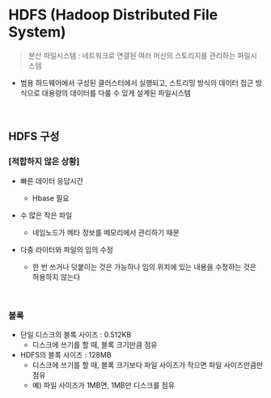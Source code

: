 # HDFS (Hadoop Distributed File System)
> 분산 파일시스템 : 네트워크로 연결된 여러 머신의 스토리지를 관리하는 파일시스템
* 범용 하드웨어에서 구성된 클러스터에서 실행되고, 스트리밍 방식의 데이터 접근 방식으로 대용량의 데이터를 다룰 수 있게 설계된 파일시스템

<br>

## HDFS 구성
#### 

### [적합하지 않은 상황] 

* 빠른 데이터 응답시간
  * Hbase 필요

* 수 많은 작은 파일
  * 네임노드가 메타 정보를 메모리에서 관리하기 때문

* 다중 라이터와 파일의 임의 수정
  * 한 번 쓰거나 덧붙이는 것은 가능하나 임의 위치에 있는 내용을 수정하는 것은 허용하지 않는다

<br>

### 블록

* 단일 디스크의 블록 사이즈 : 0.512KB
  * 디스크에 쓰기를 할 때, 블록 크기만큼 점유
* HDFS의 블록 사이즈 : 128MB
  * 디스크에 쓰기를 할 때, 블록 크기보다 파일 사이즈가 작으면 파일 사이즈만큼만 점유 
  * 예) 파일 사이즈가 1MB면, 1MB만 디스크를 점유

